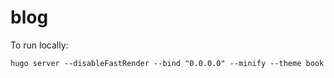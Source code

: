 # blog

To run locally:

```
hugo server --disableFastRender --bind "0.0.0.0" --minify --theme book
```
